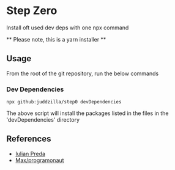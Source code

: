 # Step Zero

Install oft used dev deps with one npx command

** Please note, this is a yarn installer **

## Usage

From the root of the git repository, run the below commands

### Dev Dependencies 

`npx github:juddzilla/step0 devDependencies`

The above script will install the packages listed in the files in the 'devDependencies' directory

## References

- [Iulian Preda](https://dev.to/ipreda/run-your-npx-script-directly-from-github-create-your-own-cli-commands-and-other-stories-4pn3)
- [Max/programonaut](https://www.programonaut.com/how-to-create-an-npx-project-boilerplate-command-step-by-step/)